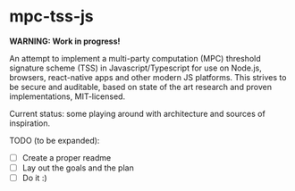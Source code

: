 # mpc-tss-js

**WARNING: Work in progress!**

An attempt to implement a multi-party computation (MPC) threshold signature scheme (TSS) in Javascript/Typescript for use on Node.js, browsers, react-native apps and other modern JS platforms. This strives to be secure and auditable, based on state of the art research and proven implementations, MIT-licensed.

Current status: some playing around with architecture and sources of inspiration.

TODO (to be expanded):
* [ ] Create a proper readme
* [ ] Lay out the goals and the plan
* [ ] Do it :)
